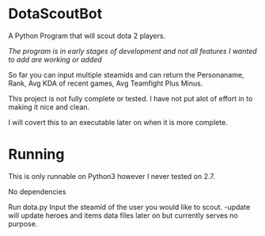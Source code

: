 # DotaScoutBot
A Python Program that will scout dota 2 players.

*The program is in early stages of development and not all features I wanted to add are working or added*

So far you can input multiple steamids and can return the Personaname, Rank, Avg KDA of recent games, Avg Teamfight Plus Minus.

This project is not fully complete or tested. I have not put alot of effort in to making it nice and clean.

I will covert this to an executable later on when it is more complete.

# Running
This is only runnable on Python3 however I never tested on 2.7.

No dependencies 

Run dota.py
Input the steamid of the user you would like to scout.
-update will update heroes and items data files later on but currently serves no purpose.
